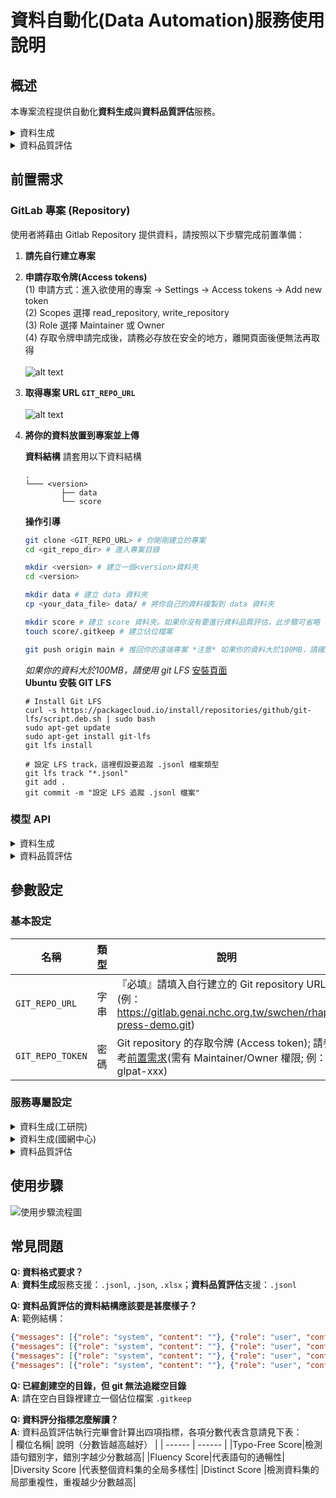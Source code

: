 # 資料自動化(Data Automation)服務使用說明

## 概述
本專案流程提供自動化**資料生成**與**資料品質評估**服務。

<details>
<summary> 資料生成 </summary>

根據使用者上傳的範例資料，利用語言模型生成更多的資料，隨後通過資料精煉與去重複等技術處理，最終產出一批高品質的資料供訓練使用。我們提供兩種資料精煉流程選擇——國網中心自行開發的資料精煉流程與工研院開發的資料精煉流程。<br><br>

**資料生成(工研院)專案執行位置**： https://jenkins.genai.nchc.org.tw/job/data-automation/job/data-generation-ITRI/

**資料生成(國網中心)專案執行位置**： https://jenkins.genai.nchc.org.tw/job/data-automation/job/data-generation-NCHC/
</details>

<details>
<summary> 資料品質評估 </summary>

針對使用者提供的訓練資料進行品質評估，評估面向包含：錯別字、混淆度、多樣性與重複性。<br><br>
**資料品質評估專案執行位置**： https://jenkins.genai.nchc.org.tw/job/data-automation/job/data-evaluation/
</details>

## 前置需求
### GitLab 專案 (Repository)
使用者將藉由 Gitlab Repository 提供資料，請按照以下步驟完成前置準備：

1. **請先自行建立專案**
2. **申請存取令牌(Access tokens)**<br>
  (1) 申請方式：進入欲使用的專案 -> Settings -> Access tokens -> Add new token<br>
  (2) Scopes 選擇 read_repository, write_repository<br>
  (3) Role 選擇 Maintainer 或 Owner<br>
  (4) 存取令牌申請完成後，請務必存放在安全的地方，離開頁面後便無法再取得<br><br>
    ![alt text](https://gitlab.genai.nchc.org.tw/docs/rhap-press/data-automation/-/raw/main/docs/image.png)

3. **取得專案 URL `GIT_REPO_URL`**<br><br>
    ![alt text](https://gitlab.genai.nchc.org.tw/docs/rhap-press/data-automation/-/raw/main/docs/repo_url.png)

4. **將你的資料放置到專案並上傳**
   
    **資料結構** 請套用以下資料結構

    ```
    .
    └─── <version>
            ├── data
            └── score
    ```
    
    **操作引導**
    
    ```bash
    git clone <GIT_REPO_URL> # 你剛剛建立的專案
    cd <git_repo_dir> # 進入專案目錄
    
    mkdir <version> # 建立一個<version>資料夾
    cd <version>

    mkdir data # 建立 data 資料夾
    cp <your_data_file> data/ # 將你自己的資料複製到 data 資料夾

    mkdir score # 建立 score 資料夾。如果你沒有要進行資料品質評估，此步驟可省略
    touch score/.gitkeep # 建立佔位檔案

    git push origin main # 推回你的遠端專案 *注意* 如果你的資料大於100MB，請確認 LFS 追縱檔案(見下方說明)
    ```
    
    *如果你的資料大於100MB，請使用 git LFS* 
     [安裝頁面](https://github.com/git-lfs/git-lfs/wiki/Installation)<br>
    **Ubuntu 安裝 GIT LFS**

    ```shell
    # Install Git LFS
    curl -s https://packagecloud.io/install/repositories/github/git-lfs/script.deb.sh | sudo bash
    sudo apt-get update
    sudo apt-get install git-lfs
    git lfs install

    # 設定 LFS track，這裡假設要追蹤 .jsonl 檔案類型
    git lfs track "*.jsonl" 
    git add .
    git commit -m "設定 LFS 追蹤 .jsonl 檔案"
    ```


### 模型 API

<details>
<summary>資料生成</summary>

如果你選擇執行**資料生成(工研院)**，那你僅會使用一個語言模型，用於資料生成 `GEN_MODEL`<br>
如果你選擇執行**資料生成(國網中心)**，那你會使用到兩個語言模型：1. 資料生成模型 `GEN_MODEL` 2. 資料精煉模型 `DISTILLATION_MODEL`<br>
<br>

</details>

<details>
<summary>資料品質評估</summary>

**資料品質評估**僅會使用一個語言模型做錯別字偵測。僅限使用 **國網中心API** 取得模型服務

</details>

## 參數設定
### 基本設定

| 名稱  | 類型    | 說明    |
|-------------------|----------------|-------------------------------------------------------|
| `GIT_REPO_URL`      | 字串           | 『必填』請填入自行建立的 Git repository URL (例： https://gitlab.genai.nchc.org.tw/swchen/rhap-press-demo.git) |
| `GIT_REPO_TOKEN`    | 密碼           |  Git repository 的存取令牌 (Access token); 請參考[前置需求](#gitlab-專案-repository)(需有 Maintainer/Owner 權限; 例： glpat-xxx) |


### 服務專屬設定

<details>
<summary>資料生成(工研院)</summary>

#### 模型相關參數

| 名稱  | 類型    | 說明    |
|-------------------|----------------|-------------------------------------------------------|
| `GEN_MODEL`         | 字串           |『必填』生成資料的模型，預設`Llama-3.3-70B-Instruct`。可選 Medusa 或其他公開模型(gpt-4o-mini, gpt-4o)<br>Medusa 支援的模型列表 [medusa-models.md](https://gitlab.genai.nchc.org.tw/swchen/rhap-press-demo/-/blob/main/medusa-models.md)
| `GEN_API_URL`       | 字串           | 『必填』提供 `GEN_MODEL` 模型服務的 URL<br>範例：Medusa: https://medusa-poc.genai.nchc.org.tw/v1 ； OpenAI: https://api.openai.com/v1
| `GEN_API_KEY`       | 密碼           | 『必填』使用 `GEN_API_URL` 的 API KEY |

#### 流程參數
| 名稱  | 類型    | 說明    |
|-------------------|----------------|-------------------------------------------------------|
| `DATA_FILE` | 字串 | 範例資料**檔案路徑**，如：\<version\>/data/train_set_1.jsonl |
| `SHEET_NAME`| 字串 | 如果`DATA_FILE`是 EXCEL 檔案，請提供工作表名稱。預設 None |
| `TASK`      | 下拉選單 | 公文/新聞稿/民眾陳情/模擬問答/其他，你提供的資料是屬於何項任務 |
| `TOPIC`     | 字串 | 如果 `TASK` 為**其他**，請填入該任務的主題 |
| `Q_COL`     | 字串 | `DATA_FILE`紀錄問題(使用者指令)的欄位名稱。預設 src_question |
| `A_COL`     | 字串 | `DATA_FILE`紀錄答案(回應)的欄位名稱。預設 src_answer |
| `DEFAULT_COUNT` | 下拉選單 | 每一筆範例資料生成的資料筆數(1~5) |
| `SAMPLE` | 正整數 | 預設 0，從最終產生的資料中取樣多少筆資料，0 為保留所有資料 |

#### 進階設定
| 名稱  | 類型    | 說明    |
|-------------------|----------------|-------------------------------------------------------|
| `SYSTEM_MSG`  | 字串           | 系統提示詞。預設為不使用系統提示詞           |
| `DO_DEDUP`    | 下拉式選單     | True/False，預設 False<br>是否執行資料去重複    |
| `SIMILARITY_THRESHOLD`  | 數值 | ≤1 的數值，預設 0.99 <br>相似度門檻值，相似度高於該值視為重複資料      |
| `DO_DISTILLATION` | 下拉選單   | True/False，預設 False<br>是否執行資料精煉  |
| `DEBATE_TIMES`    | 下拉選單   | `DO_DISTILLATION` 資料精煉時的辯論次數(1~5)              |
</details>

<details> 
<summary>資料生成(國網中心)</summary>

#### 模型相關參數

| 名稱  | 類型    | 說明    |
|-------------------|----------------|-------------------------------------------------------|
| `GEN_MODEL`         | 字串           |『必填』生成資料的模型，預設`Llama-3.3-70B-Instruct`。可選 Medusa 或其他公開模型(gpt-4o-mini, gpt-4o)<br>Medusa 支援的模型列表 [medusa-models.md](https://gitlab.genai.nchc.org.tw/swchen/rhap-press-demo/-/blob/main/medusa-models.md)
| `GEN_API_URL`       | 字串           | 『必填』提供 `GEN_MODEL` 模型服務的 URL<br>範例：Medusa: https://medusa-poc.genai.nchc.org.tw/v1 ； OpenAI: https://api.openai.com/v1
| `GEN_API_KEY`       | 密碼           | 『必填』使用 `GEN_API_URL` 的 API KEY |
| `DISTILLATION_MODEL`         | 字串           | 資料精煉的模型，預設`Llama-3.3-70B-Instruct`。可選 Medusa 或其他公開模型(gpt-4o-mini, gpt-4o)<br>Medusa 支援的模型列表 [medusa-models.md](https://gitlab.genai.nchc.org.tw/swchen/rhap-press-demo/-/blob/main/medusa-models.md)
| `DISTILLATION_API_URL`       | 字串           | 提供 `DISTILLATION_MODEL` 模型服務的 URL<br>範例：Medusa: https://medusa-poc.genai.nchc.org.tw/v1 ； OpenAI: https://api.openai.com/v1 |
| `DISTILLATION_API_KEY`       | 密碼           | 使用 `DISTILLATION_API_URL` 的 API KEY |

#### 流程參數
| 名稱  | 類型    | 說明    |
|-------------------|----------------|-------------------------------------------------------|
| `DATA_FILE` | 字串 | 範例資料**檔案路徑**，如：\<version\>/data/train_set_1.jsonl |
| `SHEET_NAME`| 字串 | 如果`DATA_FILE`是 EXCEL 檔案，請提供工作表名稱。預設 None |
| `TASK`      | 下拉選單 | 公文/新聞稿/民眾陳情/模擬問答/其他，你提供的資料是屬於何項任務 |
| `TOPIC`     | 字串 | 如果 `TASK` 為**其他**，請填入該任務的主題 |
| `Q_COL`     | 字串 | `DATA_FILE`紀錄問題(使用者指令)的欄位名稱。預設 src_question |
| `A_COL`     | 字串 | `DATA_FILE`紀錄答案(回應)的欄位名稱。預設 src_answer |
| `DEFAULT_COUNT` | 下拉選單 | 每一筆範例資料生成的資料筆數(1~5) |
| `SAMPLE` | 正整數 | 預設 0，從最終產生的資料中取樣多少筆資料，0 為保留所有資料 |

#### 進階設定
| 名稱  | 類型    | 說明    |
|-------------------|----------------|-------------------------------------------------------|
| `SYSTEM_MSG`  | 字串           | 系統提示詞。預設為不使用系統提示詞           |
| `DO_DEDUP`    | 下拉式選單     | True/False，預設 False<br>是否執行資料去重複    |
| `SIMILARITY_THRESHOLD`  | 數值 | ≤1 的數值，預設 0.99 <br>相似度門檻值，相似度高於該值視為重複資料      |
| `DO_DISTILLATION` | 下拉選單   | True/False，預設 False<br>是否執行資料精煉  |
</details>

<details>
<summary>資料品質評估</summary>

#### 模型相關參數

| 名稱  | 類型    | 說明    |
|-------------------|----------------|-------------------------------------------------------|
| `MEDUSA_API_KEY`       | 密碼           | 『必填』如需申請 Medusa API KEY，請參考[前置需求](#模型-API) |

#### 流程參數
| 名稱  | 類型    | 說明    |
|-------------------|----------------|-------------------------------------------------------|
| `DATA_FILE` | 字串 | 資料**檔案路徑**，僅支援 JSONL 格式，如：\<version\>/data/to_train_format/train_set_1.jsonl |


#### 進階設定
| 名稱  | 類型    | 說明    |
|-------------------|----------------|-------------------------------------------------------|
| `REDUNDANCY_THRESHOLD`  | 數值  | 預設 0.01，計算資料冗餘比例的門檻值T           |
</details>

## 使用步驟
![使用步驟流程圖](https://gitlab.genai.nchc.org.tw/docs/rhap-press/data-automation/-/raw/main/docs/overall_flow_chart.png)

## 常見問題
**Q: 資料格式要求？**  <br>
**A**: **資料生成**服務支援：`.jsonl`, `.json`, `.xlsx`；**資料品質評估**支援：`.jsonl`<br>

**Q: 資料品質評估的資料結構應該要是甚麼樣子？**<br>
**A**: 範例結構：<br>
```json
{"messages": [{"role": "system", "content": ""}, {"role": "user", "content": "交通部函知各縣市政府辦理交通建設工作一案，我要寫一份簽陳核示後，以便簽全案陳請首長室參酌。請提供簽及便簽主旨及說明，交通部來函如下：\n\n主旨：檢送交通建設工作計畫一份，請查照。\n說明：\n一、依據交通部來函辦理。\n二、檢送交通建設工作計畫一份。"}, {"role": "assistant", "content": "<think>\n首先，我們需要了解指令的內容，即交通部函知各縣市政府辦理交通建設工作一案。接下來，我們需要根據交通部來函的內容，撰寫一份簽陳核示的公文。簽陳核示的公文需要包括主旨、說明等部分。在主旨部分，我們需要簡明扼要地表達公文的內容。在說明部分，我們需要根據交通部來函的內容，列出相關的依據和內容。另外，我們還需要撰寫便簽說明，包括相關的背景、內容和處理方式。最後，我們需要根據相關的法規和政策，確保公文的內容正確、完整。\n</think>\n\n簽內容擬稿如下：\n主旨：有關交通建設工作計畫一案，簽請核示。\n說明：\n一、依據交通部本（Ｏ）年Ｏ月Ｏ日Ｏ字第Ｏ號函辦理。                      \n二、來文內容如下：交通部為加強交通建設工作，特檢送交通建設工作計畫一份，請各縣市政府參酌辦理。\n三、旨揭更新版交通建設工作計畫陳送首長室保管使用。\n\n便簽說明如下：\n\n一、有關交通部製作之「交通建設工作計畫」，業經Ｏ年Ｏ月Ｏ日Ｏ號簽準在案，謹請鈞閱。\n二、另舊版交通建設工作計畫，敬請逕行銷毀。\n三、謹陳「交通建設工作計畫」暨原簽陳影本各１份。"}]}
{"messages": [{"role": "system", "content": ""}, {"role": "user", "content": "內政部檢送「都市更新條例」修正草案，請財政部於110年6月30日前提出審查意見"}, {"role": "assistant", "content": "<think>\n首先，我們需要了解指令的內容，即內政部檢送「都市更新條例」修正草案，請財政部提出審查意見。接下來，我們需要根據相關法規和作業要點進行思考。在這個案例中，財政部需要根據「財政部審查都市更新事業財務計畫作業要點」進行審查。因此，我們需要思考如何根據這些規定提出審查意見。最後，我們需要根據思考結果撰寫公文內容，包括主旨、說明等部分。\n</think>\n\n函:\n主旨:有關「都市更新條例」修正草案審查意見\n說明:\n一、復貴部○○○年○月○○日內授都市字第1100000000號函。\n二、依「財政部審查都市更新事業財務計畫作業要點」規定，財政部應審查都市更新事業之財務計畫，確保其財務可行性。\n三、查修正草案中有關都市更新事業財務計畫之規定，財政部認為應加強財務審查機制，避免都市更新事業財務風險。"}]}
{"messages": [{"role": "system", "content": ""}, {"role": "user", "content": "請各機關學校填報有關「能源節約」執行成果，請提供書函的主旨與說明"}, {"role": "assistant", "content": "<think>\n首先，我們需要了解指令的內容，即各機關學校需要填報有關「能源節約」執行成果的相關資料。根據指令，需要提供書函的主旨與說明。因此，我們需要根據經濟部的相關規定和檔案，撰寫書函的內容。書函的主旨應該明確指出填報的目的和截止日期，說明部分則需要提供相關的背景、填報專案和注意事項。根據經濟部的檔案和規定，能源節約是重要的工作，因此需要各機關學校積極參與和填報相關資料。\n</think>\n\n主旨：為協助經濟部統計有關「能源節約」執行成果，請於○○○年○○月○○日前依附件格式填報相關表格（如附件1、2），無執行成果者亦請回復，請查照。\n說明：\n一、依經濟部○○○年○月○○日經授能字第1130760452號函辦理。\n二、為推動能源節約，請各機關學校繼續規劃相關推動內容及作為，並依附件格式填報○○○年○月○日至○○○年○月○○日之推動成果，本次填報專案說明及注意事項詳如附件3。"}]}
{"messages": [{"role": "system", "content": ""}, {"role": "user", "content": "文化部來函申請文化藝術計畫經費，請擬1份回函給文化部，並提供回覆的書函主旨及說明。文化部來函主旨如下：\n○○○年度文化藝術計畫經費補助，核定編號○○○，請審核。"}, {"role": "assistant", "content": "<think>\n首先，我們需要了解文化部的來函內容，包括申請補助經費的目的和金額。接下來，我們需要根據相關法規和程式進行審核和核定。根據文化部的規定，文化藝術機構需要提交經費補助申請表，並提供詳細的經費明細。經過審核後，文化部將撥付補助款項至文化藝術基金專戶。因此，在回覆中，我們需要明確表示同意補助的金額和撥付方式。\n</think>\n\n回函主旨及說明如下：\n主旨：所送文化部申請○○○年度文化藝術計畫經費補助事，復如說明，請查照。\n說明：　\n一、復文化部○年○月○日○號函。\n二、本案（計畫編號：○）所送經費補助申請表經審核，同意補助新臺幣○元；款項將由文化部直接撥付至文化藝術基金專戶。"}]}
```

**Q: 已經創建空的目錄，但 git 無法追縱空目錄**<br>
**A**: 請在空白目錄裡建立一個佔位檔案 `.gitkeep`<br>

**Q: 資料評分指標怎麼解讀？**<br>
**A**: 資料品質評估執行完畢會計算出四項指標，各項分數代表含意請見下表：<br>
| 欄位名稱| 說明（分數皆越高越好） |
| ------ | ------ |
|Typo-Free Score|檢測語句錯別字，錯別字越少分數越高|
|Fluency Score|代表語句的通暢性|
|Diversity Score |代表整個資料集的全局多樣性|
|Distinct Score |檢測資料集的局部重複性，重複越少分數越高|